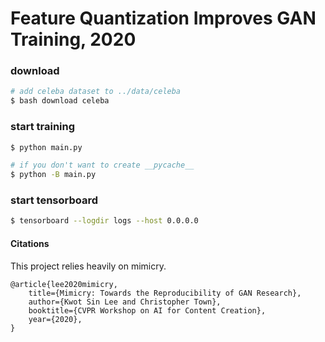 # Feature Quantization Improves GAN Training, 2020

### download

```bash
# add celeba dataset to ../data/celeba
$ bash download celeba
```

### start training

```bash
$ python main.py

# if you don't want to create __pycache__
$ python -B main.py
```

### start tensorboard

```bash
$ tensorboard --logdir logs --host 0.0.0.0
```

#### Citations

This project relies heavily on mimicry.

```
@article{lee2020mimicry,
    title={Mimicry: Towards the Reproducibility of GAN Research},
    author={Kwot Sin Lee and Christopher Town},
    booktitle={CVPR Workshop on AI for Content Creation},
    year={2020},
}
```